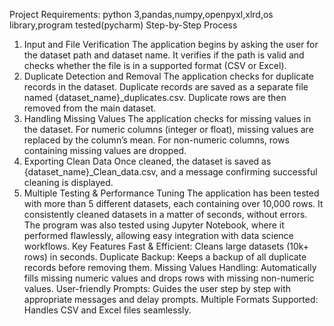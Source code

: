 Project Requirements: python 3,pandas,numpy,openpyxl,xlrd,os library,program tested(pycharm)
Step-by-Step Process
1. Input and File Verification
The application begins by asking the user for the dataset path and dataset name.
It verifies if the path is valid and checks whether the file is in a supported format (CSV or Excel).
2. Duplicate Detection and Removal
The application checks for duplicate records in the dataset.
Duplicate records are saved as a separate file named {dataset_name}_duplicates.csv.
Duplicate rows are then removed from the main dataset.
3. Handling Missing Values
The application checks for missing values in the dataset.
For numeric columns (integer or float), missing values are replaced by the column’s mean.
For non-numeric columns, rows containing missing values are dropped.
4. Exporting Clean Data
Once cleaned, the dataset is saved as {dataset_name}_Clean_data.csv, and a message confirming successful cleaning is displayed.
5. Multiple Testing & Performance Tuning
The application has been tested with more than 5 different datasets, each containing over 10,000 rows. It consistently cleaned datasets in a matter of seconds, without errors.
The program was also tested using Jupyter Notebook, where it performed flawlessly, allowing easy integration with data science workflows.
Key Features
Fast & Efficient: Cleans large datasets (10k+ rows) in seconds.
Duplicate Backup: Keeps a backup of all duplicate records before removing them.
Missing Values Handling: Automatically fills missing numeric values and drops rows with missing non-numeric values.
User-friendly Prompts: Guides the user step by step with appropriate messages and delay prompts.
Multiple Formats Supported: Handles CSV and Excel files seamlessly.
